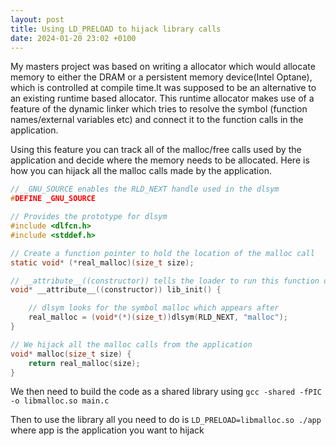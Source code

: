 ```yaml
---
layout: post
title: Using LD_PRELOAD to hijack library calls
date: 2024-01-20 23:02 +0100
---
```

My masters project was based on writing a allocator which would allocate memory to either the DRAM or a persistent memory device(Intel Optane), which is controlled at compile time.It was supposed to be an alternative to an existing runtime based allocator.
This runtime allocator makes use of a feature of the dynamic linker which tries to resolve the symbol (function names/external variables etc) and connect it to the function calls in the application.

Using this feature you can track all of the malloc/free calls used by the application and decide where the memory needs to be allocated.
Here is how you can hijack all the malloc calls made by the application.

~~~C
// _GNU_SOURCE enables the RLD_NEXT handle used in the dlsym
#DEFINE _GNU_SOURCE

// Provides the prototype for dlsym
#include <dlfcn.h>
#include <stddef.h>

// Create a function pointer to hold the location of the malloc call
static void* (*real_malloc)(size_t size);

// __attribute__((constructor)) tells the loader to run this function once the library is loaded
void* __attribute__((constructor)) lib_init() {

    // dlsym looks for the symbol malloc which appears after
    real_malloc = (void*(*)(size_t))dlsym(RLD_NEXT, "malloc");
}

// We hijack all the malloc calls from the application
void* malloc(size_t size) {
    return real_malloc(size);
}
~~~
We then need to build the code as a shared library using `gcc -shared -fPIC -o libmalloc.so main.c`

Then to use the library all you need to do is `LD_PRELOAD=libmalloc.so ./app` where app is the application you want to hijack
